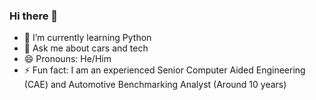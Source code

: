 ### Hi there 👋

- 🌱 I’m currently learning Python
- 💬 Ask me about cars and tech
- 😄 Pronouns: He/Him
- ⚡ Fun fact: I am an experienced Senior Computer Aided Engineering (CAE) and Automotive Benchmarking Analyst (Around 10 years)
<!--
**ramakrishnannatarajan/ramakrishnannatarajan** is a ✨ _special_ ✨ repository because its `README.md` (this file) appears on your GitHub profile.

Here are some ideas to get you started:

- 🌱 I’m currently learning Python for Data Analytics
** 👯 I’m looking to collaborate on ...
**🤔 I’m looking for help with ...
- 💬 Ask me about cars and tech
- 📫 How to reach me: ramkrish2020@gmail.com
- 😄 Pronouns: He/Him
- ⚡ Fun fact: I am an experienced Senior Computer Aided Engineering (CAE) and Automotive Benchmarking Analyst
** 🔭 I’m currently open to working on data analytics

